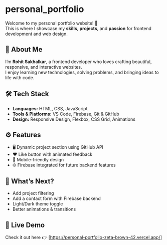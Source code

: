 # personal_portfolio
Welcome to my personal portfolio website! 🚀  
This is where I showcase my **skills**, **projects**, and **passion** for frontend development and web design.

## 📌 About Me

I’m **Rohit Sakhalkar**, a frontend developer who loves crafting beautiful, responsive, and interactive websites.  
I enjoy learning new technologies, solving problems, and bringing ideas to life with code.

## 🛠️ Tech Stack

- **Languages:** HTML, CSS, JavaScript
- **Tools & Platforms:** VS Code, Firebase, Git & GitHub
- **Design:** Responsive Design, Flexbox, CSS Grid, Animations

## ⚙️ Features

- 🖥️ Dynamic project section using GitHub API  
- ❤️ Like button with animated feedback  
- 📱 Mobile-friendly design  
- 🌐 Firebase integrated for future backend features

## 🚧 What’s Next?

- Add project filtering  
- Add a contact form with Firebase backend  
- Light/Dark theme toggle  
- Better animations & transitions
 
## 🔗 Live Demo

Check it out here 👉 [https://personal-portfolio-zeta-brown-42.vercel.app/]
